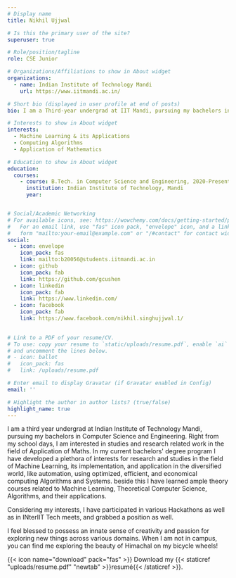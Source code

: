```yaml
---
# Display name
title: Nikhil Ujjwal

# Is this the primary user of the site?
superuser: true

# Role/position/tagline
role: CSE Junior

# Organizations/Affiliations to show in About widget
organizations:
  - name: Indian Institute of Technology Mandi
    url: https://www.iitmandi.ac.in/

# Short bio (displayed in user profile at end of posts)
bio: I am a Third-year undergrad at IIT Mandi, pursuing my bachelors in Computer Science and Engineering. Theoretical Computer Science, Confluence of Machine Learning, privacy, efficiency and sustainability of systems and Algorithms is what interests me at present.

# Interests to show in About widget
interests:
  - Machine Learning & its Applications
  - Computing Algorithms 
  - Application of Mathematics

# Education to show in About widget
education:
  courses:
    - course: B.Tech. in Computer Science and Engineering, 2020-Present
      institution: Indian Institute of Technology, Mandi
      year: 


# Social/Academic Networking
# For available icons, see: https://wowchemy.com/docs/getting-started/page-builder/#icons
#   For an email link, use "fas" icon pack, "envelope" icon, and a link in the
#   form "mailto:your-email@example.com" or "/#contact" for contact widget.
social:
  - icon: envelope
    icon_pack: fas
    link: mailto:b20056@students.iitmandi.ac.in
  - icon: github
    icon_pack: fab
    link: https://github.com/gcushen
  - icon: linkedin
    icon_pack: fab
    link: https://www.linkedin.com/
  - icon: facebook
    icon_pack: fab
    link: https://www.facebook.com/nikhil.singhujjwal.1/
  

# Link to a PDF of your resume/CV.
# To use: copy your resume to `static/uploads/resume.pdf`, enable `ai` icons in `params.toml`,
# and uncomment the lines below.
# - icon: ballot
#   icon_pack: fas
#   link: /uploads/resume.pdf

# Enter email to display Gravatar (if Gravatar enabled in Config)
email: ''

# Highlight the author in author lists? (true/false)
highlight_name: true
---
```


I am a third year undergrad at Indian Institute of Technology Mandi, pursuing my bachelors in Computer Science and Engineering. Right from my school days, I am interested in studies and research related work in the field of Application of Maths. In my current bachelors' degree program I have developed a plethora of interests for research and studies in the field of Machine Learning, its implementation, and application in the diversified world, like automation, using optimized, efficient, and economical computing Algorithms and Systems. beside this I have learned ample theory courses related to Machine Learning, Theoretical Computer Science, Algorithms, and their applications. 

Considering my interests, I have participated in various Hackathons as well as in INterIIT Tech meets, and grabbed a position as well.

I feel blessed to possess an innate sense of creativity and passion for exploring new things across various domains. When I am not in campus, you can find me exploring the beauty of Himachal on my bicycle wheels!

{{< icon name="download" pack="fas" >}} Download my {{< staticref "uploads/resume.pdf" "newtab" >}}resumé{{< /staticref >}}.
